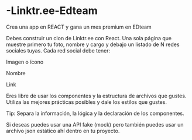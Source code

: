 # -Linktr.ee-Edteam
Crea una app en REACT y gana un mes premium en EDteam

Debes construir un clon de Linktr.ee con React. Una sola página que muestre primero tu foto, nombre y cargo y debajo un listado de N redes sociales tuyas. Cada red social debe tener:

Imagen o ícono

Nombre

Link

Eres libre de usar los componentes y la estructura de archivos que gustes. Utiliza las mejores prácticas posibles y dale los estilos que gustes.

Tip: Separa la información, la lógica y la declaración de los componentes.

Si deseas puedes usar una API fake (mock) pero también puedes usar un archivo json estático ahí dentro en tu proyecto.
